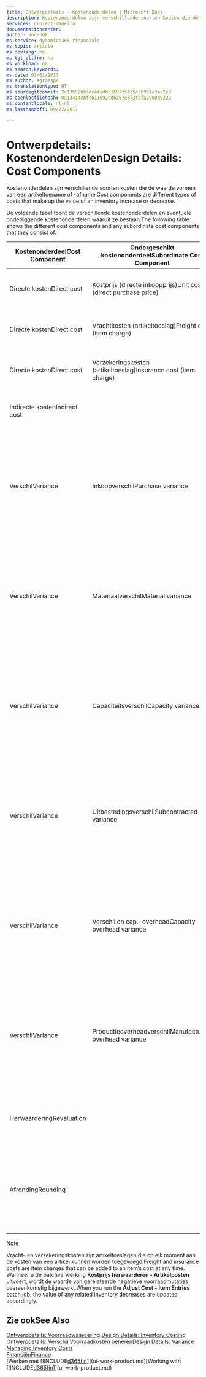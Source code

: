 ```yaml
---
title: Ontwerpdetails - Kostenonderdelen | Microsoft Docs
description: Kostenonderdelen zijn verschillende soorten kosten die de waarde vormen van een artikeltoename of -afname.
services: project-madeira
documentationcenter: 
author: SorenGP
ms.service: dynamics365-financials
ms.topic: article
ms.devlang: na
ms.tgt_pltfrm: na
ms.workload: na
ms.search.keywords: 
ms.date: 07/01/2017
ms.author: sgroespe
ms.translationtype: HT
ms.sourcegitcommit: 2c13559bb3dc44cdb61697f5135c5b931e34d2a8
ms.openlocfilehash: 0a134142bfcb11692ed6157e873fcfa2900b9222
ms.contentlocale: nl-nl
ms.lasthandoff: 09/22/2017

---
```

# <a name="design-details-cost-components"></a><span data-ttu-id="c954d-103">Ontwerpdetails: Kostenonderdelen</span><span class="sxs-lookup"><span data-stu-id="c954d-103">Design Details: Cost Components</span></span>
<span data-ttu-id="c954d-104">Kostenonderdelen zijn verschillende soorten kosten die de waarde vormen van een artikeltoename of -afname.</span><span class="sxs-lookup"><span data-stu-id="c954d-104">Cost components are different types of costs that make up the value of an inventory increase or decrease.</span></span>  

 <span data-ttu-id="c954d-105">De volgende tabel toont de verschillende kostenonderdelen en eventuele onderliggende kostenonderdelen waaruit ze bestaan.</span><span class="sxs-lookup"><span data-stu-id="c954d-105">The following table shows the different cost components and any subordinate cost components that they consist of.</span></span>  

|<span data-ttu-id="c954d-106">Kostenonderdeel</span><span class="sxs-lookup"><span data-stu-id="c954d-106">Cost Component</span></span>|<span data-ttu-id="c954d-107">Ondergeschikt kostenonderdeel</span><span class="sxs-lookup"><span data-stu-id="c954d-107">Subordinate Cost Component</span></span>|<span data-ttu-id="c954d-108">Description</span><span class="sxs-lookup"><span data-stu-id="c954d-108">Description</span></span>|  
|--------------------|--------------------------------|---------------------------------------|  
|<span data-ttu-id="c954d-109">Directe kosten</span><span class="sxs-lookup"><span data-stu-id="c954d-109">Direct cost</span></span>|<span data-ttu-id="c954d-110">Kostprijs (directe inkoopprijs)</span><span class="sxs-lookup"><span data-stu-id="c954d-110">Unit cost (direct purchase price)</span></span>|<span data-ttu-id="c954d-111">Kosten die kunnen worden herleid tot een kostenobject.</span><span class="sxs-lookup"><span data-stu-id="c954d-111">Cost that can be traced to a cost object.</span></span>|  
|<span data-ttu-id="c954d-112">Directe kosten</span><span class="sxs-lookup"><span data-stu-id="c954d-112">Direct cost</span></span>|<span data-ttu-id="c954d-113">Vrachtkosten (artikeltoeslag)</span><span class="sxs-lookup"><span data-stu-id="c954d-113">Freight cost (item charge)</span></span>|<span data-ttu-id="c954d-114">Kosten die kunnen worden herleid tot een kostenobject.</span><span class="sxs-lookup"><span data-stu-id="c954d-114">Cost that can be traced to a cost object.</span></span>|  
|<span data-ttu-id="c954d-115">Directe kosten</span><span class="sxs-lookup"><span data-stu-id="c954d-115">Direct cost</span></span>|<span data-ttu-id="c954d-116">Verzekeringskosten (artikeltoeslag)</span><span class="sxs-lookup"><span data-stu-id="c954d-116">Insurance cost (item charge)</span></span>|<span data-ttu-id="c954d-117">Kosten die kunnen worden herleid tot een kostenobject.</span><span class="sxs-lookup"><span data-stu-id="c954d-117">Cost that can be traced to a cost object.</span></span>|  
|<span data-ttu-id="c954d-118">Indirecte kosten</span><span class="sxs-lookup"><span data-stu-id="c954d-118">Indirect cost</span></span>||<span data-ttu-id="c954d-119">Kosten die niet kunnen worden herleid tot een kostenobject.</span><span class="sxs-lookup"><span data-stu-id="c954d-119">Cost that cannot be traced to a cost object.</span></span>|  
|<span data-ttu-id="c954d-120">Verschil</span><span class="sxs-lookup"><span data-stu-id="c954d-120">Variance</span></span>|<span data-ttu-id="c954d-121">Inkoopverschil</span><span class="sxs-lookup"><span data-stu-id="c954d-121">Purchase variance</span></span>|<span data-ttu-id="c954d-122">Het verschil tussen werkelijke kosten en de vaste verrekenprijs. Wordt uitsluitend geboekt voor artikelen met de waarderingsmethode **Standaard**.</span><span class="sxs-lookup"><span data-stu-id="c954d-122">The difference between actual and standard costs, which is only posted for items using the **Standard** costing method.</span></span>|  
|<span data-ttu-id="c954d-123">Verschil</span><span class="sxs-lookup"><span data-stu-id="c954d-123">Variance</span></span>|<span data-ttu-id="c954d-124">Materiaalverschil</span><span class="sxs-lookup"><span data-stu-id="c954d-124">Material variance</span></span>|<span data-ttu-id="c954d-125">Het verschil tussen werkelijke kosten en de vaste verrekenprijs. Wordt uitsluitend geboekt voor artikelen met de waarderingsmethode **Standaard**.</span><span class="sxs-lookup"><span data-stu-id="c954d-125">The difference between actual and standard costs, which is only posted for items using the **Standard** costing method.</span></span>|  
|<span data-ttu-id="c954d-126">Verschil</span><span class="sxs-lookup"><span data-stu-id="c954d-126">Variance</span></span>|<span data-ttu-id="c954d-127">Capaciteitsverschil</span><span class="sxs-lookup"><span data-stu-id="c954d-127">Capacity variance</span></span>|<span data-ttu-id="c954d-128">Het verschil tussen werkelijke kosten en de vaste verrekenprijs. Wordt uitsluitend geboekt voor artikelen met de waarderingsmethode **Standaard**.</span><span class="sxs-lookup"><span data-stu-id="c954d-128">The difference between actual and standard costs, which is only posted for items using the **Standard** costing method.</span></span>|  
|<span data-ttu-id="c954d-129">Verschil</span><span class="sxs-lookup"><span data-stu-id="c954d-129">Variance</span></span>|<span data-ttu-id="c954d-130">Uitbestedingsverschil</span><span class="sxs-lookup"><span data-stu-id="c954d-130">Subcontracted variance</span></span>|<span data-ttu-id="c954d-131">Het verschil tussen werkelijke kosten en de vaste verrekenprijs. Wordt uitsluitend geboekt voor artikelen met de waarderingsmethode **Standaard**.</span><span class="sxs-lookup"><span data-stu-id="c954d-131">The difference between actual and standard costs, which is only posted for items using the **Standard** costing method.</span></span>|  
|<span data-ttu-id="c954d-132">Verschil</span><span class="sxs-lookup"><span data-stu-id="c954d-132">Variance</span></span>|<span data-ttu-id="c954d-133">Verschillen cap.-overhead</span><span class="sxs-lookup"><span data-stu-id="c954d-133">Capacity overhead variance</span></span>|<span data-ttu-id="c954d-134">Het verschil tussen werkelijke kosten en de vaste verrekenprijs. Wordt uitsluitend geboekt voor artikelen met de waarderingsmethode **Standaard**.</span><span class="sxs-lookup"><span data-stu-id="c954d-134">The difference between actual and standard costs, which is only posted for items using the **Standard** costing method.</span></span>|  
|<span data-ttu-id="c954d-135">Verschil</span><span class="sxs-lookup"><span data-stu-id="c954d-135">Variance</span></span>|<span data-ttu-id="c954d-136">Productieoverheadverschil</span><span class="sxs-lookup"><span data-stu-id="c954d-136">Manufacturing overhead variance</span></span>|<span data-ttu-id="c954d-137">Het verschil tussen werkelijke kosten en de vaste verrekenprijs. Wordt uitsluitend geboekt voor artikelen met de waarderingsmethode **Standaard**.</span><span class="sxs-lookup"><span data-stu-id="c954d-137">The difference between actual and standard costs, which is only posted for items using the **Standard** costing method.</span></span>|  
|<span data-ttu-id="c954d-138">Herwaardering</span><span class="sxs-lookup"><span data-stu-id="c954d-138">Revaluation</span></span>||<span data-ttu-id="c954d-139">Waardevermindering of -vermeerdering van de huidige voorraadwaarde.</span><span class="sxs-lookup"><span data-stu-id="c954d-139">A depreciation or appreciation of the current inventory value.</span></span>|  
|<span data-ttu-id="c954d-140">Afronding</span><span class="sxs-lookup"><span data-stu-id="c954d-140">Rounding</span></span>||<span data-ttu-id="c954d-141">Restwaarden die ontstaan door de manier waarop de waardering van negatieve voorraadmutaties wordt berekend.</span><span class="sxs-lookup"><span data-stu-id="c954d-141">Residuals caused by the way in which valuation of inventory decreases are calculated.</span></span>|  

> [!NOTE]  
>  <span data-ttu-id="c954d-142">Vracht- en verzekeringskosten zijn artikeltoeslagen die op elk moment aan de kosten van een artikel kunnen worden toegevoegd.</span><span class="sxs-lookup"><span data-stu-id="c954d-142">Freight and insurance costs are item charges that can be added to an item’s cost at any time.</span></span> <span data-ttu-id="c954d-143">Wanneer u de batchverwerking **Kostprijs herwaarderen - Artikelposten** uitvoert, wordt de waarde van gerelateerde negatieve voorraadmutaties overeenkomstig bijgewerkt.</span><span class="sxs-lookup"><span data-stu-id="c954d-143">When you run the **Adjust Cost - Item Entries** batch job, the value of any related inventory decreases are updated accordingly.</span></span>  

## <a name="see-also"></a><span data-ttu-id="c954d-144">Zie ook</span><span class="sxs-lookup"><span data-stu-id="c954d-144">See Also</span></span>  
 <span data-ttu-id="c954d-145">[Ontwerpdetails: Voorraadwaardering](design-details-inventory-costing.md) </span><span class="sxs-lookup"><span data-stu-id="c954d-145">[Design Details: Inventory Costing](design-details-inventory-costing.md) </span></span>  
 <span data-ttu-id="c954d-146">[Ontwerpdetails: Verschil](design-details-variance.md) [Voorraadkosten beheren](finance-manage-inventory-costs.md)</span><span class="sxs-lookup"><span data-stu-id="c954d-146">[Design Details: Variance](design-details-variance.md) [Managing Inventory Costs](finance-manage-inventory-costs.md)</span></span>  
 [<span data-ttu-id="c954d-147">Financiën</span><span class="sxs-lookup"><span data-stu-id="c954d-147">Finance</span></span>](finance.md)  
 <span data-ttu-id="c954d-148">[Werken met [!INCLUDE[d365fin](includes/d365fin_md.md)]](ui-work-product.md)</span><span class="sxs-lookup"><span data-stu-id="c954d-148">[Working with [!INCLUDE[d365fin](includes/d365fin_md.md)]](ui-work-product.md)</span></span>  

